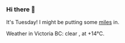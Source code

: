 ### Hi there :wave:

It's Tuesday! I might be putting some [miles](https://www.strava.com/athletes/889963) in.

Weather in Victoria BC: clear , at +14°C.
